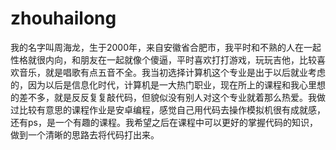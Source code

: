 # zhouhailong
我的名字叫周海龙，生于2000年，来自安徽省合肥市，我平时和不熟的人在一起性格就很内向，和朋友在一起就像个傻逼，平时喜欢打打游戏，玩玩吉他，比较喜欢音乐，就是唱歌有点五音不全。我当初选择计算机这个专业是出于以后就业考虑的，因为以后是信息化时代，计算机是一大热门职业，现在所上的课程和我心里想的差不多，就是反反复复敲代码，但貌似没有别人对这个专业就着那么热爱。我做过比较有意思的课程作业是安卓编程，感觉自己用代码去操作模拟机很有成就感，还有ps，是一个有趣的课程。我希望之后在课程中可以更好的掌握代码的知识，做到一个清晰的思路去将代码打出来。






